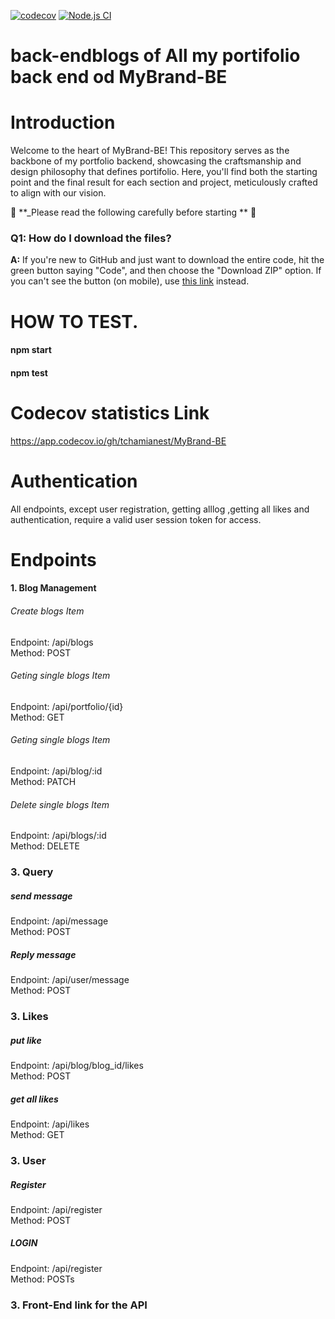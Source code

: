 [![codecov](https://codecov.io/github/tchamianest/MyBrand-BE/graph/badge.svg?token=ZQK3VYHML4)](https://codecov.io/github/tchamianest/MyBrand-BE)
[![Node.js CI](https://github.com/tchamianest/MyBrand-BE/actions/workflows/testing.yml/badge.svg)](https://github.com/tchamianest/MyBrand-BE/actions/workflows/testing.yml)

# back-endblogs of All my portifolio back end od MyBrand-BE

# Introduction

Welcome to the heart of MyBrand-BE! This repository serves as the backbone of my portfolio backend, showcasing the craftsmanship and design philosophy that defines portifolio. Here, you'll find both the starting point and the final result for each section and project, meticulously crafted to align with our vision.

🚨 **\_Please read the following carefully before starting ** 🚨

### Q1: How do I download the files?

**A:** If you're new to GitHub and just want to download the entire code, hit the green button saying "Code", and then choose the "Download ZIP" option. If you can't see the button (on mobile), use [this link](https://github.com/tchamianest/MyBrand-BE.git) instead.

# HOW TO TEST.

 <h4>npm start</h4> 
 <h4>npm test</h4>

# Codecov statistics Link

<https://app.codecov.io/gh/tchamianest/MyBrand-BE>

# Authentication

All endpoints, except user registration, getting alllog ,getting all likes and authentication, require a valid user session token for access.

# Endpoints

#### 1. Blog Management

###### Create blogs Item

Endpoint: /api/blogs <br/>
Method: POST

###### Geting single blogs Item

Endpoint: /api/portfolio/{id}</br>
Method: GET

###### Geting single blogs Item

Endpoint: /api/blog/:id<br/>
Method: PATCH

###### Delete single blogs Item

Endpoint: /api/blogs/:id<br/>
Method: DELETE

### 3. Query

##### send message

Endpoint: /api/message<br/>
Method: POST

##### Reply message

Endpoint: /api/user/message<br/>
Method: POST

### 3. Likes

##### put like

Endpoint: /api/blog/blog_id/likes<br/>
Method: POST

##### get all likes

Endpoint: /api/likes<br/>
Method: GET

### 3. User

##### Register

Endpoint: /api/register <br/>
Method: POST

##### LOGIN

Endpoint: /api/register </br>
Method: POSTs

### 3. Front-End link for the API
